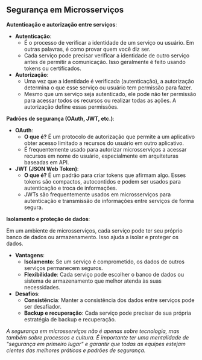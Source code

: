 ## **Segurança em Microsserviços**

**Autenticação e autorização entre serviços**:

- **Autenticação**:
    - É o processo de verificar a identidade de um serviço ou usuário. Em outras palavras, é como provar quem você diz ser.
    - Cada serviço pode precisar verificar a identidade de outro serviço antes de permitir a comunicação. Isso geralmente é feito usando tokens ou certificados.
- **Autorização**:
    - Uma vez que a identidade é verificada (autenticação), a autorização determina o que esse serviço ou usuário tem permissão para fazer.
    - Mesmo que um serviço seja autenticado, ele pode não ter permissão para acessar todos os recursos ou realizar todas as ações. A autorização define essas permissões.
    

**Padrões de segurança (OAuth, JWT, etc.)**:

- **OAuth**:
    - **O que é?** É um protocolo de autorização que permite a um aplicativo obter acesso limitado a recursos do usuário em outro aplicativo.
    - É frequentemente usado para autorizar microsserviços a acessar recursos em nome do usuário, especialmente em arquiteturas baseadas em API.
- **JWT (JSON Web Token)**:
    - **O que é?** É um padrão para criar tokens que afirmam algo. Esses tokens são compactos, autocontidos e podem ser usados para autenticação e troca de informações.
    - JWTs são frequentemente usados em microsserviços para autenticação e transmissão de informações entre serviços de forma segura.

**Isolamento e proteção de dados**:

Em um ambiente de microsserviços, cada serviço pode ter seu próprio banco de dados ou armazenamento. Isso ajuda a isolar e proteger os dados.

- **Vantagens**:
    - **Isolamento**: Se um serviço é comprometido, os dados de outros serviços permanecem seguros.
    - **Flexibilidade**: Cada serviço pode escolher o banco de dados ou sistema de armazenamento que melhor atenda às suas necessidades.
- **Desafios**:
    - **Consistência**: Manter a consistência dos dados entre serviços pode ser desafiador.
    - **Backup e recuperação**: Cada serviço pode precisar de sua própria estratégia de backup e recuperação.

*A segurança em microsserviços não é apenas sobre tecnologia, mas também sobre processos e cultura. É importante ter uma mentalidade de "segurança em primeiro lugar" e garantir que todas as equipes estejam cientes das melhores práticas e padrões de segurança.*
